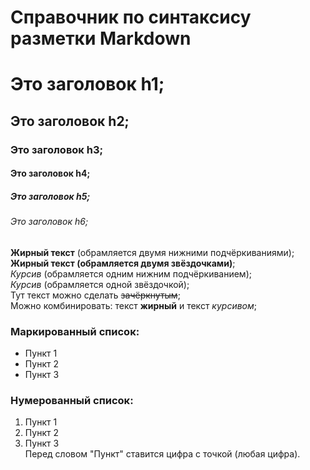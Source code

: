 # Справочник по синтаксису разметки Markdown  

# Это заголовок h1;  
## Это заголовок h2;  
### Это заголовок h3;  
#### Это заголовок h4;  
##### Это заголовок h5;  
###### Это заголовок h6;  
__Жирный текст__ (обрамляется двумя нижними подчёркиваниями);  
**Жирный текст (обрамляется двумя звёздочками)**;  
_Курсив_ (обрамляется одним нижним подчёркиванием);  
*Курсив* (обрамляется одной звёздочкой);  
Тут текст можно сделать ~~зачёркнутым~~;  
Можно комбинировать: текст **жирный** и текст *курсивом*;  
  
### Маркированный список:  
+ Пункт 1  
+ Пункт 2  
+ Пункт 3  
  
### Нумерованный список:  
1. Пункт 1  
1. Пункт 2  
1. Пункт 3  
Перед словом "Пункт" ставится цифра с точкой (любая цифра). 